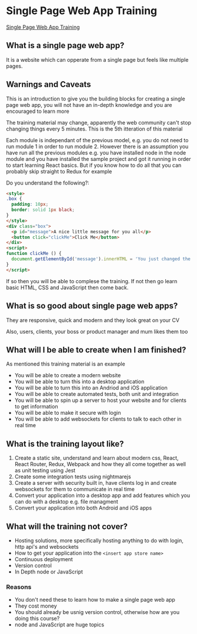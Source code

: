 # Single Page Web App Training

[Single Page Web App Training](https://nerc-ceh.github.io/single-page-web-app)

## What is a single page web app?

It is a website which can opperate from a single page but feels like multiple pages.

## Warnings and Caveats

This is an introduction to give you the building blocks for creating a single page web app, you will not have an in-depth knowledge and you are encouraged to learn more

The training material may change, apparently the web community can't stop changing things every 5 minutes. This is the 5th itteration of this material

Each module is independant of the previous model, e.g. you do not need to run module 1 in order to run module 2. However there is an assumption you have run all the previous modules e.g. you have installed node in the node module and you have installed the sample project and got it running in order to start learning React basics. But if you know how to do all that you can probably skip straight to Redux for example

Do you understand the following?:

```html
<style>
.box {
  padding: 10px;
  border: solid 1px black;
}
</style>
<div class="box">
  <p id="message">A nice little message for you all</p>
  <button click="clickMe">Click Me</button>
</div>
<script>
function clickMe () {
  document.getElementById('message').innerHTML = 'You just changed the message at: ' + new Date().getTime(0)
}
</script>
```

If so then you will be able to complese the training. If not then go learn basic HTML, CSS and JavaScript then come back.

## What is so good about single page web apps?

They are responsive, quick and modern and they look great on your CV

Also, users, clients, your boss or product manager and mum likes them too

## What will I be able to create when I am finished?

As mentioned this training material is an example

* You will be able to create a modern website
* You will be able to turn this into a desktop application
* You will be able to turn this into an Andriod and iOS application
* You will be able to create automated tests, both unit and integration
* You will be able to spin up a server to host your website and for clients to get information
* You will be able to make it secure with login
* You will be able to add websockets for clients to talk to each other in real time

## What is the training layout like?

1. Create a static site, understand and learn about modern css, React, React Router, Redux, Webpack and how they all come together as well as unit testing using Jest
2. Create some integration tests using nightmarejs
3. Create a server with security built in, have clients log in and create websockets for them to communicate in real time
4. Convert your application into a desktop app and add features which you can do with a desktop e.g. file managment
5. Convert your application into both Android and iOS apps

## What will the training not cover?

* Hosting solutions, more specifically hosting anything to do with login, http api's and websockets
* How to get your application into the `<insert app store name>`
* Continuous deployment
* Version control
* In Depth node or JavaScript

### Reasons

* You don't need these to learn how to make a single page web app
* They cost money
* You should already be usnig version control, otherwise how are you doing this course?
* node and JavaScript are huge topics
